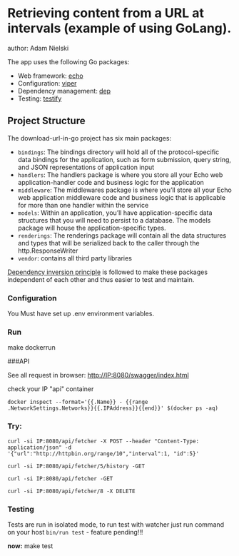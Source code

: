 # Retrieving content from a URL at intervals (example of using GoLang).
author: Adam Nielski

The app uses the following Go packages:

* Web framework: [echo](https://echo.labstack.com/)
* Configuration: [viper](https://github.com/spf13/viper)
* Dependency management: [dep](https://github.com/golang/dep)
* Testing: [testify](https://github.com/stretchr/testify)

## Project Structure

The download-url-in-go project has six main packages:

* `bindings`: The bindings directory will hold all of the protocol-specific data bindings for the application, such as form submission, query string, and JSON representations of application input
* `handlers`: The handlers package is where you store all your Echo web application-handler code and business logic for the application
* `middleware`: The middlewares package is where you’ll store all your Echo web application middleware code and business logic that is applicable for more than one handler within the service
* `models`: Within an application, you’ll have application-specific data structures that you will need to persist to a database. The models package will house the application-specific types.
* `renderings`: The renderings package will contain all the data structures and types that will be serialized back to the caller through the http.ResponseWriter
* `vendor`: contains all third party libraries

[Dependency inversion principle](https://en.wikipedia.org/wiki/Dependency_inversion_principle)
is followed to make these packages independent of each other and thus easier to test and maintain.

### Configuration

You Must have set up .env environment variables.

### Run

make dockerrun

###API

See all request in browser: [http://IP:8080/swagger/index.html](http://<ip>:8080/swagger/index.html)

check your IP "api" container
```
docker inspect --format='{{.Name}} - {{range .NetworkSettings.Networks}}{{.IPAddress}}{{end}}' $(docker ps -aq)
```

### Try:

```
curl -si IP:8080/api/fetcher -X POST --header "Content-Type: application/json" -d '{"url":"http://httpbin.org/range/10","interval":1, "id":5}'  
```

```
curl -si IP:8080/api/fetcher/5/history -GET   
```

```
curl -si IP:8080/api/fetcher -GET   
```

```
curl -si IP:8080/api/fetcher/8 -X DELETE
``` 

### Testing

Tests are run in isolated mode, to run test with watcher just run command on your host
`bin/run test` - feature pending!!!    

**now:** make test



